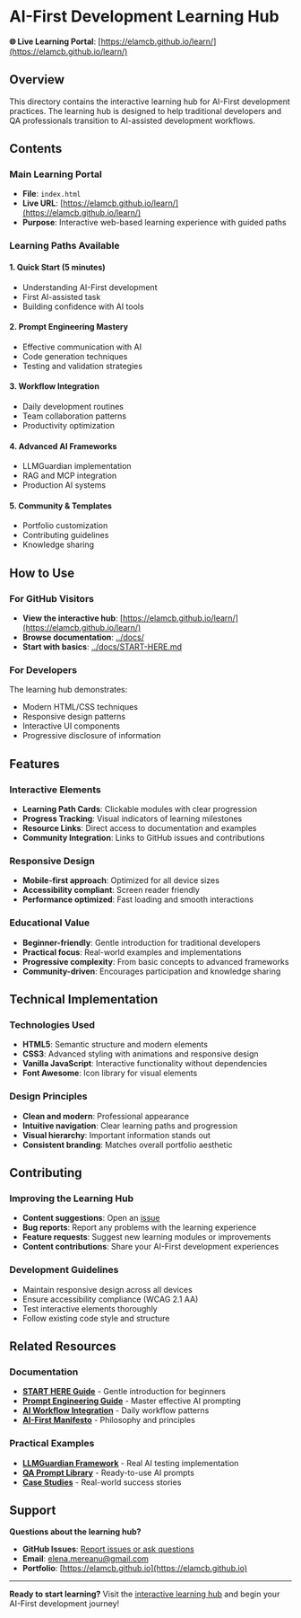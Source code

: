# AI-First Development Learning Hub

**🌐 Live Learning Portal**: [https://elamcb.github.io/learn/](https://elamcb.github.io/learn/)

## Overview

This directory contains the interactive learning hub for AI-First development practices. The learning hub is designed to help traditional developers and QA professionals transition to AI-assisted development workflows.

## Contents

### Main Learning Portal
- **File**: `index.html`
- **Live URL**: [https://elamcb.github.io/learn/](https://elamcb.github.io/learn/)
- **Purpose**: Interactive web-based learning experience with guided paths

### Learning Paths Available

#### 1. Quick Start (5 minutes)
- Understanding AI-First development
- First AI-assisted task
- Building confidence with AI tools

#### 2. Prompt Engineering Mastery
- Effective communication with AI
- Code generation techniques
- Testing and validation strategies

#### 3. Workflow Integration
- Daily development routines
- Team collaboration patterns
- Productivity optimization

#### 4. Advanced AI Frameworks
- LLMGuardian implementation
- RAG and MCP integration
- Production AI systems

#### 5. Community & Templates
- Portfolio customization
- Contributing guidelines
- Knowledge sharing

## How to Use

### For GitHub Visitors
- **View the interactive hub**: [https://elamcb.github.io/learn/](https://elamcb.github.io/learn/)
- **Browse documentation**: [../docs/](../docs/)
- **Start with basics**: [../docs/START-HERE.md](../docs/START-HERE.md)

### For Developers
The learning hub demonstrates:
- Modern HTML/CSS techniques
- Responsive design patterns
- Interactive UI components
- Progressive disclosure of information

## Features

### Interactive Elements
- **Learning Path Cards**: Clickable modules with clear progression
- **Progress Tracking**: Visual indicators of learning milestones
- **Resource Links**: Direct access to documentation and examples
- **Community Integration**: Links to GitHub issues and contributions

### Responsive Design
- **Mobile-first approach**: Optimized for all device sizes
- **Accessibility compliant**: Screen reader friendly
- **Performance optimized**: Fast loading and smooth interactions

### Educational Value
- **Beginner-friendly**: Gentle introduction for traditional developers
- **Practical focus**: Real-world examples and implementations
- **Progressive complexity**: From basic concepts to advanced frameworks
- **Community-driven**: Encourages participation and knowledge sharing

## Technical Implementation

### Technologies Used
- **HTML5**: Semantic structure and modern elements
- **CSS3**: Advanced styling with animations and responsive design
- **Vanilla JavaScript**: Interactive functionality without dependencies
- **Font Awesome**: Icon library for visual elements

### Design Principles
- **Clean and modern**: Professional appearance
- **Intuitive navigation**: Clear learning paths and progression
- **Visual hierarchy**: Important information stands out
- **Consistent branding**: Matches overall portfolio aesthetic

## Contributing

### Improving the Learning Hub
- **Content suggestions**: Open an [issue](https://github.com/ElaMCB/ElaMCB.github.io/issues)
- **Bug reports**: Report any problems with the learning experience
- **Feature requests**: Suggest new learning modules or improvements
- **Content contributions**: Share your AI-First development experiences

### Development Guidelines
- Maintain responsive design across all devices
- Ensure accessibility compliance (WCAG 2.1 AA)
- Test interactive elements thoroughly
- Follow existing code style and structure

## Related Resources

### Documentation
- **[START HERE Guide](../docs/START-HERE.md)** - Gentle introduction for beginners
- **[Prompt Engineering Guide](../docs/PROMPT-ENGINEERING-GUIDE.md)** - Master effective AI prompting
- **[AI Workflow Integration](../docs/AI-WORKFLOW-INTEGRATION.md)** - Daily workflow patterns
- **[AI-First Manifesto](../docs/AI-FIRST-MANIFESTO.md)** - Philosophy and principles

### Practical Examples
- **[LLMGuardian Framework](../llm-guardian/)** - Real AI testing implementation
- **[QA Prompt Library](../qa-prompts/)** - Ready-to-use AI prompts
- **[Case Studies](../llm-guardian/case-studies/)** - Real-world success stories

## Support

**Questions about the learning hub?**
- **GitHub Issues**: [Report issues or ask questions](https://github.com/ElaMCB/ElaMCB.github.io/issues)
- **Email**: [elena.mereanu@gmail.com](mailto:elena.mereanu@gmail.com)
- **Portfolio**: [https://elamcb.github.io](https://elamcb.github.io)

---

**Ready to start learning?** Visit the [interactive learning hub](https://elamcb.github.io/learn/) and begin your AI-First development journey!

